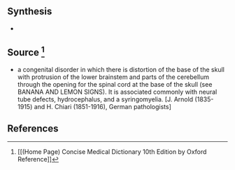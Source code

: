 ## Synthesis
- 
## Source [^1]
- a congenital disorder in which there is distortion of the base of the skull with protrusion of the lower brainstem and parts of the cerebellum through the opening for the spinal cord at the base of the skull (see BANANA AND LEMON SIGNS). It is associated commonly with neural tube defects, hydrocephalus, and a syringomyelia. \[J. Arnold (1835-1915) and H. Chiari (1851-1916), German pathologists]
## References

[^1]: [[(Home Page) Concise Medical Dictionary 10th Edition by Oxford Reference]]